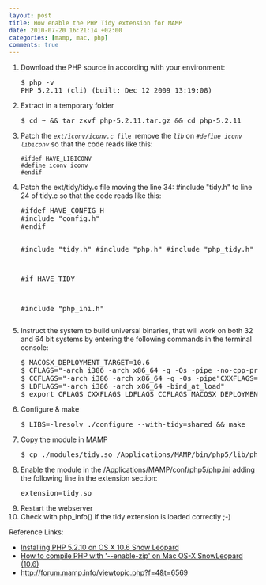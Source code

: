 ```yaml
--- 
layout: post
title: How enable the PHP Tidy extension for MAMP
date: 2010-07-20 16:21:14 +02:00
categories: [mamp, mac, php]
comments: true
---
```

<ol>
	<li>Download the PHP source in according with your environment:
<pre>$ php -v
PHP 5.2.11 (cli) (built: Dec 12 2009 13:19:08)
</pre>
</li>
	<li>Extract in a temporary folder
<pre>$ cd ~ &amp;&amp; tar zxvf php-5.2.11.tar.gz &amp;&amp; cd php-5.2.11
</pre>
</li>
	<li>Patch the <code><em>ext/iconv/iconv.c</em> file </code>remove the <em><code>lib</code></em> on <em><code>#define iconv libiconv</code></em> so that the code reads like this:
<pre><code>#ifdef HAVE_LIBICONV
#define iconv iconv
#endif</code></pre>
</li>
	<li>Patch the ext/tidy/tidy.c file moving the line 34: #include "tidy.h" to line 24 of tidy.c so that the code reads like this:
<pre>#ifdef HAVE_CONFIG_H
#include "config.h"
#endif

#include "tidy.h"
#include "php.h"
#include "php_tidy.h"

#if HAVE_TIDY

#include "php_ini.h"
</pre>
</li>
	<li>Instruct the system to build universal binaries, that will work on both 32 and 64 bit systems by entering the following commands in the terminal console:
<pre>$ MACOSX_DEPLOYMENT_TARGET=10.6
$ CFLAGS="-arch i386 -arch x86_64 -g -Os -pipe -no-cpp-precomp"
$ CCFLAGS="-arch i386 -arch x86_64 -g -Os -pipe"CXXFLAGS="-arch i386 -arch x86_64 -g -Os -pipe"
$ LDFLAGS="-arch i386 -arch x86_64 -bind_at_load"
$ export CFLAGS CXXFLAGS LDFLAGS CCFLAGS MACOSX_DEPLOYMENT_TARGET</pre>
</li>
	<li>Configure &amp; make
<pre>$ LIBS=-lresolv ./configure --with-tidy=shared &amp;&amp; make</pre>
</li>
	<li>Copy the module in MAMP
<pre>$ cp ./modules/tidy.so /Applications/MAMP/bin/php5/lib/php/extensions/no-debug-non-zts-20060613/</pre>
</li>
	<li>Enable the module in the /Applications/MAMP/conf/php5/php.ini adding the following line in the extension section:
<pre>extension=tidy.so</pre>
</li>
	<li>Restart the webserver</li>
	<li>Check with php_info() if the tidy extension is loaded correctly ;-)</li>
</ol>
Reference Links:
<ul>
	<li><a title="Installing PHP 5.2.10 on OS X 10.6 Snow Leopard" href="http://www.firewing1.com/node/31">Installing PHP 5.2.10 on OS X 10.6 Snow Leopard</a></li>
	<li><a title="How to compile PHP with '--enable-zip' on Mac OS-X SnowLeopard (10.6)" href="http://symphony-cms.com/discuss/thread/35577/#position-14">How to compile PHP with '--enable-zip' on Mac OS-X SnowLeopard (10.6)</a></li>
	<li><a href="http://forum.mamp.info/viewtopic.php?f=4&amp;t=6569">http://forum.mamp.info/viewtopic.php?f=4&amp;t=6569</a></li>
</ul>
